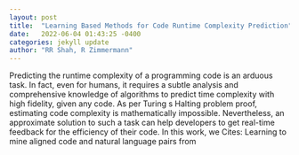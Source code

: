 ```yaml
---
layout: post
title:  "Learning Based Methods for Code Runtime Complexity Prediction"
date:   2022-06-04 01:43:25 -0400
categories: jekyll update
author: "RR Shah, R Zimmermann"
---
```

Predicting the runtime complexity of a programming code is an arduous task. In fact, even for humans, it requires a subtle analysis and comprehensive knowledge of algorithms to predict time complexity with high fidelity, given any code. As per Turing s Halting problem proof, estimating code complexity is mathematically impossible. Nevertheless, an approximate solution to such a task can help developers to get real-time feedback for the efficiency of their code. In this work, we  Cites: Learning to mine aligned code and natural language pairs from 